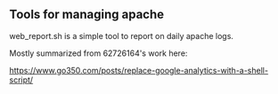 ## Tools for managing apache

web_report.sh is a simple tool to report on daily apache logs.

Mostly summarized from 62726164's work here:

https://www.go350.com/posts/replace-google-analytics-with-a-shell-script/
